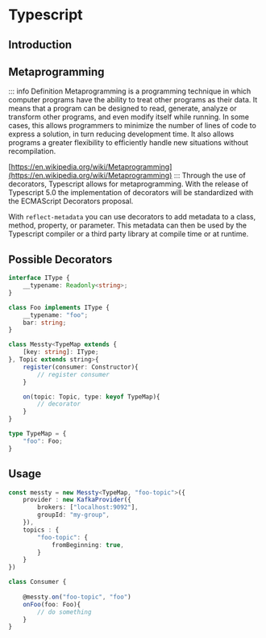 # Typescript

## Introduction

## Metaprogramming
::: info Definition
Metaprogramming is a programming technique in which computer programs have the ability to treat other programs as their data. It means that a program can be designed to read, generate, analyze or transform other programs, and even modify itself while running. In some cases, this allows programmers to minimize the number of lines of code to express a solution, in turn reducing development time. It also allows programs a greater flexibility to efficiently handle new situations without recompilation.

[https://en.wikipedia.org/wiki/Metaprogramming](https://en.wikipedia.org/wiki/Metaprogramming)
:::
Through the use of decorators, Typescript allows for metaprogramming. With the release of Typescript 5.0 the implementation of decorators will be standardized with the ECMAScript Decorators proposal.

With `reflect-metadata` you can use decorators to add metadata to a class, method, property, or parameter. This metadata can then be used by the Typescript compiler or a third party library at compile time or at runtime.

## Possible Decorators
```ts
interface IType {
    __typename: Readonly<string>;
}

class Foo implements IType {
    __typename: "foo";
    bar: string;
}
```

```ts
class Messty<TypeMap extends {
    [key: string]: IType;
}, Topic extends string>{
    register(consumer: Constructor){
        // register consumer
    }

    on(topic: Topic, type: keyof TypeMap){
        // decorator
    }
}

type TypeMap = {
    "foo": Foo;
}
```
## Usage
```ts 
const messty = new Messty<TypeMap, "foo-topic">({
    provider : new KafkaProvider({
        brokers: ["localhost:9092"],
        groupId: "my-group",
    }),
    topics : {
        "foo-topic": {
            fromBeginning: true,
        }
    }
})

class Consumer {
    
    @messty.on("foo-topic", "foo")
    onFoo(foo: Foo){
        // do something
    }
}
```
